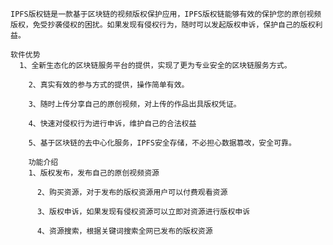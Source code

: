     IPFS版权链是一款基于区块链的视频版权保护应用，IPFS版权链能够有效的保护您的原创视频版权，免受抄袭侵权的困扰。如果发现有侵权行为，随时可以发起版权申诉，保护自己的版权利益。

    软件优势
      1、全新生态化的区块链服务平台的提供，实现了更为专业安全的区块链服务方式。

        2、真实有效的参与方式的提供，操作简单有效。

        3、随时上传分享自己的原创视频，对上传的作品出具版权凭证。

    ​    ​4、快速对侵权行为进行申诉，维护自己的合法权益

    ​    ​5、基于区块链的去中心化服务，IPFS安全存储，不必担心数据篡改，安全可靠。

    ​    ​功能介绍
    ​    ​1、版权发布，发布自己的原创视频资源

    ​    ​  2、购买资源，对于发布的版权资源用户可以付费观看资源

    ​    ​  3、版权申诉，如果发现有侵权资源可以立即对资源进行版权申诉

    ​    ​  4、资源搜索，根据关键词搜索全网已发布的版权资源
    
